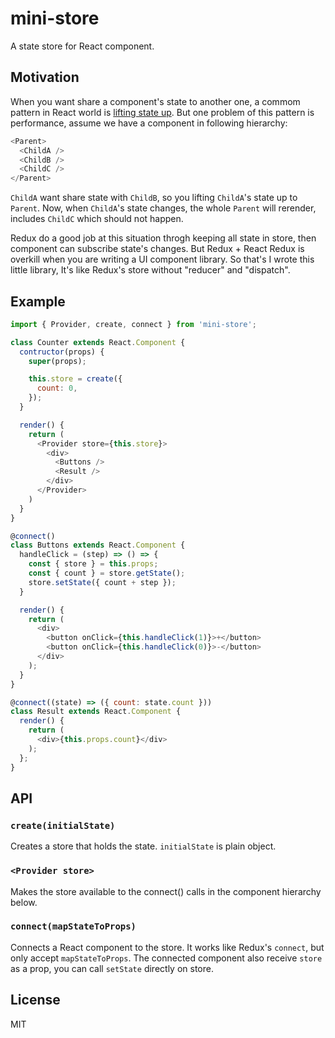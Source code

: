 # mini-store

A state store for React component.

## Motivation

When you want share a component's state to another one, a commom pattern in React world is [lifting state up](https://reactjs.org/docs/lifting-state-up.html#lifting-state-up). But one problem of this pattern is performance, assume we have a component in following hierarchy:

```javascript
<Parent>
  <ChildA />
  <ChildB />
  <ChildC />
</Parent>
```

`ChildA` want share state with `ChildB`, so you lifting `ChildA`'s state up to `Parent`. Now, when `ChildA`'s state changes, the whole `Parent` will rerender, includes `ChildC` which should not happen.

Redux do a good job at this situation throgh keeping all state in store, then component can subscribe state's changes. But Redux + React Redux is overkill when you  are writing a UI component library. So that's I wrote this little library, It's like Redux's store without "reducer" and "dispatch".

## Example

```javascript
import { Provider, create, connect } from 'mini-store';

class Counter extends React.Component {
  contructor(props) {
    super(props);

    this.store = create({
      count: 0,
    });
  }

  render() {
    return (
      <Provider store={this.store}>
        <div>
          <Buttons />
          <Result />
        </div>
      </Provider>
    )
  }
}

@connect()
class Buttons extends React.Component {
  handleClick = (step) => () => {
    const { store } = this.props;
    const { count } = store.getState();
    store.setState({ count + step });
  }

  render() {
    return (
      <div>
        <button onClick={this.handleClick(1)}>+</button>
        <button onClick={this.handleClick(0)}>-</button>
      </div>
    );
  }
}

@connect((state) => ({ count: state.count }))
class Result extends React.Component {
  render() {
    return (
      <div>{this.props.count}</div>
    );
  };
}
```

## API

### `create(initialState)`

Creates a store that holds the state. `initialState` is plain object.

### `<Provider store>`

Makes the store available to the connect() calls in the component hierarchy below.

### `connect(mapStateToProps)`

Connects a React component to the store. It works like Redux's `connect`, but only accept `mapStateToProps`. The connected component also receive `store` as a prop, you can call `setState` directly on store.

## License

MIT
